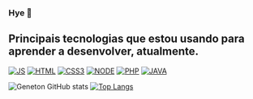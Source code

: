 ### Hye 👊

## Principais tecnologias que estou usando para aprender a desenvolver, atualmente. 
[![JS](https://img.shields.io/badge/JavaScript-F7DF1E?style=for-the-badge&logo=javascript&logoColor=black)]()
[![HTML](https://img.shields.io/badge/HTML5-E34F26?style=for-the-badge&logo=html5&logoColor=white)]()
[![CSS3](https://img.shields.io/badge/CSS3-1572B6?style=for-the-badge&logo=css3&logoColor=white)]()
[![NODE](https://img.shields.io/badge/Node.js-43853D?style=for-the-badge&logo=node.js&logoColor=white)]()
[![PHP](https://img.shields.io/badge/PHP-777BB4?style=for-the-badge&logo=php&logoColor=white)]()
[![JAVA](https://img.shields.io/badge/Java-ED8B00?style=for-the-badge&logo=java&logoColor=white)]()

![Geneton GitHub stats](https://github-readme-stats.vercel.app/api?username=genetonneto&show_icons=true&theme=tokyonight)
[![Top Langs](https://github-readme-stats.vercel.app/api/top-langs/?username=genetonneto&layout=compact)](https://github.com/anuraghazra/github-readme-stats)
